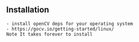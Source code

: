 


## Installation
    - install openCV deps for your operating system 
    - https://gocv.io/getting-started/linux/
    Note It takes forever to install 

